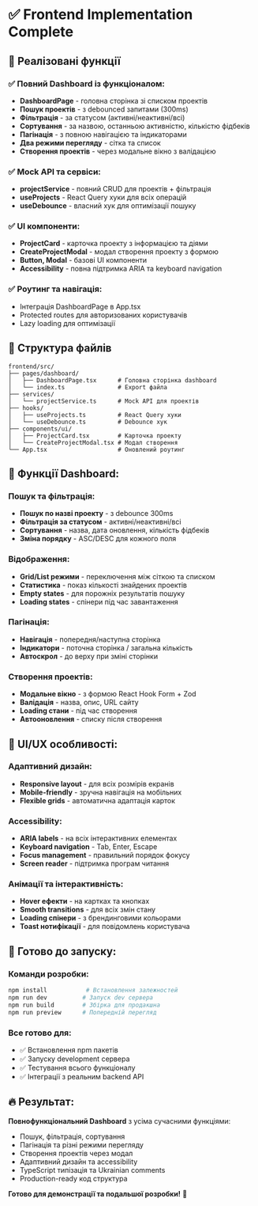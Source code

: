 # ✅ Frontend Implementation Complete

## 🎯 Реалізовані функції

### ✅ Повний Dashboard із функціоналом:
- **DashboardPage** - головна сторінка зі списком проектів
- **Пошук проектів** - з debounced запитами (300ms)  
- **Фільтрація** - за статусом (активні/неактивні/всі)
- **Сортування** - за назвою, останньою активністю, кількістю фідбеків
- **Пагінація** - з повною навігацією та індикаторами
- **Два режими перегляду** - сітка та список
- **Створення проектів** - через модальне вікно з валідацією

### ✅ Mock API та сервіси:
- **projectService** - повний CRUD для проектів + фільтрація
- **useProjects** - React Query хуки для всіх операцій
- **useDebounce** - власний хук для оптимізації пошуку

### ✅ UI компоненти:
- **ProjectCard** - карточка проекту з інформацією та діями
- **CreateProjectModal** - модал створення проекту з формою
- **Button, Modal** - базові UI компоненти
- **Accessibility** - повна підтримка ARIA та keyboard navigation

### ✅ Роутинг та навігація:
- Інтеграція DashboardPage в App.tsx
- Protected routes для авторизованих користувачів
- Lazy loading для оптимізації

## 📁 Структура файлів

```
frontend/src/
├── pages/dashboard/
│   ├── DashboardPage.tsx      # Головна сторінка dashboard
│   └── index.ts               # Export файла
├── services/
│   └── projectService.ts      # Mock API для проектів  
├── hooks/
│   ├── useProjects.ts         # React Query хуки
│   └── useDebounce.ts         # Debounce хук
├── components/ui/
│   ├── ProjectCard.tsx        # Карточка проекту
│   └── CreateProjectModal.tsx # Модал створення
└── App.tsx                    # Оновлений роутинг
```

## 🔄 Функції Dashboard:

### Пошук та фільтрація:
- **Пошук по назві проекту** - з debounce 300ms
- **Фільтрація за статусом** - активні/неактивні/всі
- **Сортування** - назва, дата оновлення, кількість фідбеків
- **Зміна порядку** - ASC/DESC для кожного поля

### Відображення:
- **Grid/List режими** - переключення між сіткою та списком
- **Статистика** - показ кількості знайдених проектів
- **Empty states** - для порожніх результатів пошуку
- **Loading states** - спінери під час завантаження

### Пагінація:  
- **Навігація** - попередня/наступна сторінка
- **Індикатори** - поточна сторінка / загальна кількість
- **Автоскрол** - до верху при зміні сторінки

### Створення проектів:
- **Модальне вікно** - з формою React Hook Form + Zod
- **Валідація** - назва, опис, URL сайту
- **Loading стани** - під час створення
- **Автооновлення** - списку після створення

## 🎨 UI/UX особливості:

### Адаптивний дизайн:
- **Responsive layout** - для всіх розмірів екранів
- **Mobile-friendly** - зручна навігація на мобільних
- **Flexible grids** - автоматична адаптація карток

### Accessibility:
- **ARIA labels** - на всіх інтерактивних елементах  
- **Keyboard navigation** - Tab, Enter, Escape
- **Focus management** - правильний порядок фокусу
- **Screen reader** - підтримка програм читання

### Анімації та інтерактивність:
- **Hover ефекти** - на картках та кнопках
- **Smooth transitions** - для всіх змін стану
- **Loading спінери** - з брендинговими кольорами
- **Toast нотифікації** - для повідомлень користувача

## 🚀 Готово до запуску:

### Команди розробки:
```bash
npm install           # Встановлення залежностей
npm run dev          # Запуск dev сервера
npm run build        # Збірка для продакшна
npm run preview      # Попередній перегляд
```

### Все готово для:
- ✅ Встановлення npm пакетів  
- ✅ Запуску development сервера
- ✅ Тестування всього функціоналу
- ✅ Інтеграції з реальним backend API

## 🔥 Результат:

**Повнофункціональний Dashboard** з усіма сучасними функціями:
- Пошук, фільтрація, сортування
- Пагінація та різні режими перегляду
- Створення проектів через модал
- Адаптивний дизайн та accessibility
- TypeScript типізація та Ukrainian comments
- Production-ready код структура

**Готово для демонстрації та подальшої розробки!** 🎉